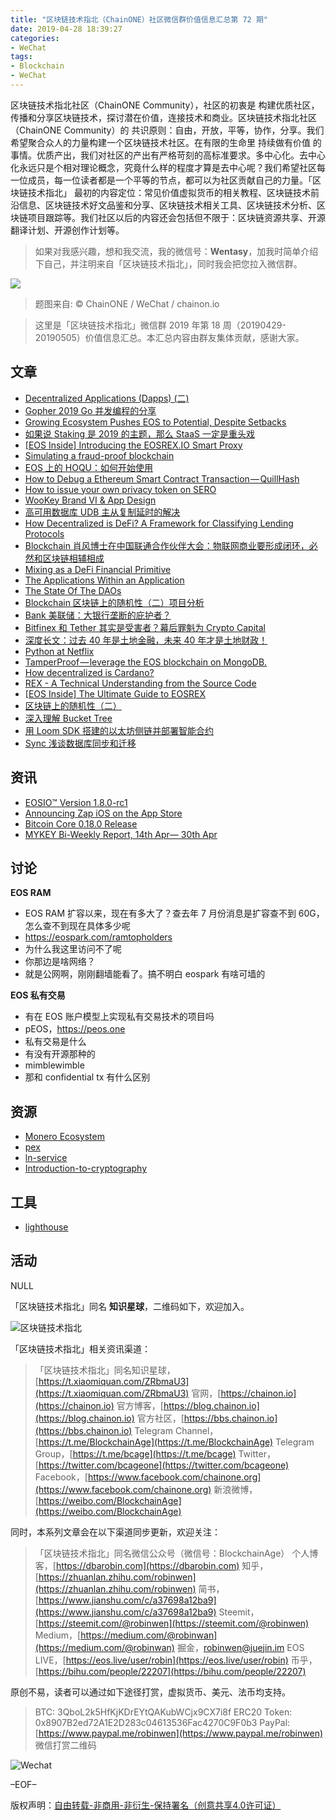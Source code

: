 ```yaml
---
title: "区块链技术指北（ChainONE）社区微信群价值信息汇总第 72 期"
date: 2019-04-28 18:39:27
categories:
- WeChat
tags:
- Blockchain
- WeChat
---
```

区块链技术指北社区（ChainONE Community），社区的初衷是 构建优质社区，传播和分享区块链技术，探讨潜在价值，连接技术和商业。区块链技术指北社区（ChainONE Community）的 共识原则：自由，开放，平等，协作，分享。我们希望聚合众人的力量构建一个区块链技术社区。在有限的生命里 持续做有价值 的事情。优质产出，我们对社区的产出有严格苛刻的高标准要求。多中心化。去中心化永远只是个相对理论概念，究竟什么样的程度才算是去中心呢？我们希望社区每一位成员，每一位读者都是一个平等的节点，都可以为社区贡献自己的力量。「区块链技术指北」 最初的内容定位：常见价值虚拟货币的相关教程、区块链技术前沿信息、区块链技术好文品鉴和分享、区块链技术相关工具、区块链技术分析、区块链项目跟踪等。我们社区以后的内容还会包括但不限于：区块链资源共享、开源翻译计划、开源创作计划等。
<!-- more -->

> 如果对我感兴趣，想和我交流，我的微信号：**Wentasy**，加我时简单介绍下自己，并注明来自「区块链技术指北」，同时我会把您拉入微信群。

![](https://i.imgur.com/EFxCQjC.png)

> 题图来自: © ChainONE / WeChat / chainon.io

> 这里是「区块链技术指北」微信群 2019 年第 18 周（20190429-20190505）价值信息汇总。本汇总内容由群友集体贡献，感谢大家。

## 文章

* [Decentralized Applications (Dapps) (二)](https://bbs.chainon.io/d/3427)
* [Gopher 2019 Go 并发编程的分享](https://bbs.chainon.io/d/3428)
* [Growing Ecosystem Pushes EOS to Potential, Despite Setbacks](https://bbs.chainon.io/d/3430)
* [如果说 Staking 是 2019 的主题，那么 StaaS 一定是重头戏](https://bbs.chainon.io/d/3431)
* [[EOS Inside] Introducing the EOSREX.IO Smart Proxy](https://bbs.chainon.io/d/3432)
* [Simulating a fraud-proof blockchain](https://bbs.chainon.io/d/3433)
* [EOS 上的 HOQU：如何开始使用](https://bbs.chainon.io/d/3434)
* [How to Debug a Ethereum Smart Contract Transaction — QuillHash](https://bbs.chainon.io/d/3435)
* [How to issue your own privacy token on SERO](https://bbs.chainon.io/d/3436)
* [WooKey Brand VI & App Design](https://bbs.chainon.io/d/3437)
* [高可用数据库 UDB 主从复制延时的解决](https://bbs.chainon.io/d/3438)
* [How Decentralized is DeFi? A Framework for Classifying Lending Protocols](https://bbs.chainon.io/d/3440)
* [Blockchain 肖风博士在中国联通合作伙伴大会：物联网商业要形成闭环，必然和区块链相辅相成](https://bbs.chainon.io/d/3441)
* [Mixing as a DeFi Financial Primitive](https://bbs.chainon.io/d/3442)
* [The Applications Within an Application](https://bbs.chainon.io/d/3443)
* [The State Of The DAOs](https://bbs.chainon.io/d/3444)
* [Blockchain 区块链上的随机性（二）项目分析](https://bbs.chainon.io/d/3445)
* [Bank 美联储：大银行垄断的庇护者？](https://bbs.chainon.io/d/3446)
* [Bitfinex 和 Tether 其实是受害者？幕后罪魁为 Crypto Capital](https://bbs.chainon.io/d/3447)
* [深度长文：过去 40 年是土地金融，未来 40 年才是土地财政！](https://bbs.chainon.io/d/3448)
* [Python at Netflix](https://bbs.chainon.io/d/3452)
* [TamperProof — leverage the EOS blockchain on MongoDB.](https://bbs.chainon.io/d/3453)
* [How decentralized is Cardano?](https://bbs.chainon.io/d/3454)
* [REX - A Technical Understanding from the Source Code](https://bbs.chainon.io/d/3456)
* [[EOS Inside] The Ultimate Guide to EOSREX](https://bbs.chainon.io/d/3457)
* [区块链上的随机性（二）](https://bbs.chainon.io/d/3459)
* [深入理解 Bucket Tree](https://bbs.chainon.io/d/3460)
* [用 Loom SDK 搭建的以太坊侧链并部署智能合约](https://bbs.chainon.io/d/3461)
* [Sync 浅谈数据库同步和迁移](https://bbs.chainon.io/d/3462)

## 资讯

* [EOSIO™ Version 1.8.0-rc1](https://bbs.chainon.io/d/3450)
* [Announcing Zap iOS on the App Store](https://bbs.chainon.io/d/3451)
* [Bitcoin Core 0.18.0 Release](https://bbs.chainon.io/d/3455)
* [MYKEY Bi-Weekly Report, 14th Apr— 30th Apr](https://bbs.chainon.io/d/3458)

## 讨论

**EOS RAM**

* EOS RAM 扩容以来，现在有多大了？查去年 7 月份消息是扩容查不到 60G，怎么查不到现在具体多少呢
* https://eospark.com/ramtopholders
* 为什么我这里访问不了呢
* 你那边是啥网络？
* 就是公网啊，刚刚翻墙能看了。搞不明白 eospark 有啥可墙的

**EOS 私有交易**

* 有在 EOS 账户模型上实现私有交易技术的项目吗
* pEOS，https://peos.one
* 私有交易是什么
* 有没有开源那种的
* mimblewimble
* 那和 confidential tx 有什么区别

## 资源

* [Monero Ecosystem](https://bbs.chainon.io/d/3429)
* [pex](https://bbs.chainon.io/d/3439)
* [ln-service](https://bbs.chainon.io/d/3449)
* [Introduction-to-cryptography](https://bbs.chainon.io/d/3463)

## 工具

* [lighthouse](https://bbs.chainon.io/d/3464)

## 活动

NULL

「区块链技术指北」同名 **知识星球**，二维码如下，欢迎加入。

![区块链技术指北](https://i.imgur.com/3YzonTR.png)

「区块链技术指北」相关资讯渠道：

> 「区块链技术指北」同名知识星球，[https://t.xiaomiquan.com/ZRbmaU3](https://t.xiaomiquan.com/ZRbmaU3)
> 官网，[https://chainon.io](https://chainon.io)
> 官方博客，[https://blog.chainon.io](https://blog.chainon.io)
> 官方社区，[https://bbs.chainon.io](https://bbs.chainon.io)
> Telegram Channel，[https://t.me/BlockchainAge](https://t.me/BlockchainAge)
> Telegram Group，[https://t.me/bcage](https://t.me/bcage)
> Twitter，[https://twitter.com/bcageone](https://twitter.com/bcageone)
> Facebook，[https://www.facebook.com/chainone.org](https://www.facebook.com/chainone.org)
> 新浪微博，[https://weibo.com/BlockchainAge](https://weibo.com/BlockchainAge)

同时，本系列文章会在以下渠道同步更新，欢迎关注：

> 「区块链技术指北」同名微信公众号（微信号：BlockchainAge）
> 个人博客，[https://dbarobin.com](https://dbarobin.com)
> 知乎，[https://zhuanlan.zhihu.com/robinwen](https://zhuanlan.zhihu.com/robinwen)
> 简书，[https://www.jianshu.com/c/a37698a12ba9](https://www.jianshu.com/c/a37698a12ba9)
> Steemit，[https://steemit.com/@robinwen](https://steemit.com/@robinwen)
> Medium，[https://medium.com/@robinwan](https://medium.com/@robinwan)
> 掘金，[robinwen@juejin.im](https://juejin.im/user/5673ccae60b2260ee435f89a/posts)
> EOS LIVE，[https://eos.live/user/robin](https://eos.live/user/robin)
> 币乎，[https://bihu.com/people/22207](https://bihu.com/people/22207)

原创不易，读者可以通过如下途径打赏，虚拟货币、美元、法币均支持。

> BTC: 3QboL2k5HfKjKDrEYtQAKubWCjx9CX7i8f
> ERC20 Token: 0x8907B2ed72A1E2D283c04613536Fac4270C9F0b3
> PayPal: [https://www.paypal.me/robinwen](https://www.paypal.me/robinwen)
> 微信打赏二维码

![Wechat](https://i.imgur.com/SzoNl5b.jpg)

–EOF–

版权声明：[自由转载-非商用-非衍生-保持署名（创意共享4.0许可证）](http://creativecommons.org/licenses/by-nc-nd/4.0/deed.zh)